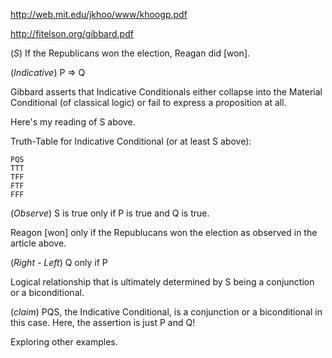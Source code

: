 http://web.mit.edu/jkhoo/www/khoogp.pdf

http://fitelson.org/gibbard.pdf

(*S*) If the Republicans won the election, Reagan did [won].

(*Indicative*) P => Q

Gibbard asserts that Indicative Conditionals either collapse into the Material Conditional (of classical logic) 
or fail to express a proposition at all.

Here's my reading of S above.

Truth-Table for Indicative Conditional (or at least S above):

```
PQS  
TTT  
TFF  
FTF  
FFF  
```

(*Observe*) S is true only if P is true and Q is true.

Reagon [won] only if the Republucans won the election as observed in the article above.

(*Right - Left*) Q only if P

Logical relationship that is ultimately determined by S being a conjunction or a biconditional.

(*claim*) PQS, the Indicative Conditional, is a conjunction or a biconditional in this case. Here, the assertion is just P and Q!

Exploring other examples.
